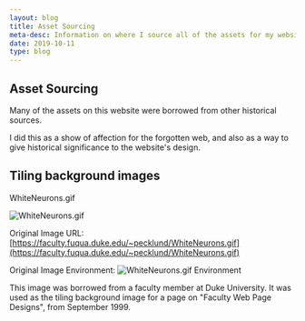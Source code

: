 ```yaml
---
layout: blog
title: Asset Sourcing
meta-desc: Information on where I source all of the assets for my website.
date: 2019-10-11
type: blog
---
```


## Asset Sourcing

Many of the assets on this website were borrowed from other historical sources.

I did this as a show of affection for the forgotten web, and also as a way to give historical significance to the website's design.

## Tiling background images

WhiteNeurons.gif

![WhiteNeurons.gif](/assets/bg/WhiteNeurons.gif "bg")

Original Image URL:
[https://faculty.fuqua.duke.edu/~pecklund/WhiteNeurons.gif](https://faculty.fuqua.duke.edu/~pecklund/WhiteNeurons.gif)

Original Image Environment:
![WhiteNeurons.gif Environment](/assets/environments/WhiteNeurons.png "WhiteNeurons.gif Environment")

This image was borrowed from a faculty member at Duke University. It was used as the tiling background image for a page on "Faculty Web Page Designs", from September 1999.
